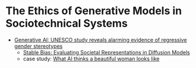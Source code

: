 # The Ethics of Generative Models in Sociotechnical Systems


 * [Generative AI: UNESCO study reveals alarming evidence of regressive gender stereotypes](https://www.unesco.org/en/articles/generative-ai-unesco-study-reveals-alarming-evidence-regressive-gender-stereotypes)
   * [Stable Bias: Evaluating Societal Representations in Diffusion Models](https://arxiv.org/pdf/2303.11408)
   * case study: [What AI thinks a beautiful woman looks like](https://www.washingtonpost.com/technology/interactive/2024/ai-bias-beautiful-women-ugly-images/)
  
